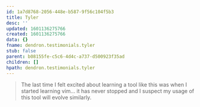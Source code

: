 ```yaml
---
id: 1a7d8768-2056-448e-b587-9f56c104f5b3
title: Tyler
desc: ''
updated: 1601136275766
created: 1601136275766
data: {}
fname: dendron.testimonials.tyler
stub: false
parent: b08155fe-c5c6-4d4c-a737-d500923f35ad
children: []
hpath: dendron.testimonials.tyler
---
```

> The last time I felt excited about learning a tool like this was when I started learning vim... it has never stopped and I suspect my usage of this tool will evolve similarly.
